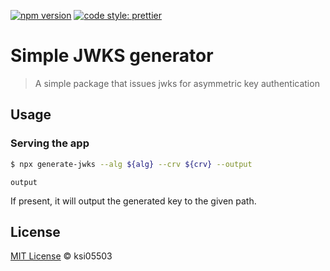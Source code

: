 [![npm version](https://badge.fury.io/js/angular2-expandable-list.svg)](https://badge.fury.io/js/angular2-expandable-list)
[![code style: prettier](https://img.shields.io/badge/code_style-prettier-ff69b4.svg?style=flat-square)](https://github.com/prettier/prettier)

# Simple JWKS generator 

> A simple package that issues jwks for asymmetric key authentication

## Usage

### Serving the app

```sh
$ npx generate-jwks --alg ${alg} --crv ${crv} --output
```

`output`

If present, it will output the generated key to the given path.
## License

[MIT License](https://andreasonny.mit-license.org/2019) © ksi05503
